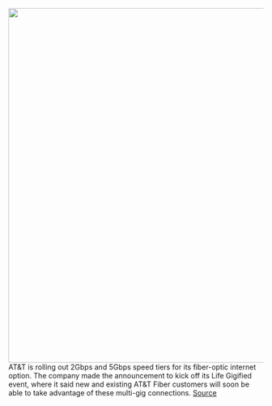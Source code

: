 <img src='https://cdn.vox-cdn.com/thumbor/QUQO9aJlDNaYIEDBxaIIQBbh5lo=/0x0:2040x1360/1200x800/filters:focal(857x517:1183x843)/cdn.vox-cdn.com/uploads/chorus_image/image/70426120/acastro_180322_1777_0001.0.jpg' width='700px' /><br/>
AT&T is rolling out 2Gbps and 5Gbps speed tiers for its fiber-optic internet option. The company made the announcement to kick off its Life Gigified event, where it said new and existing AT&T Fiber customers will soon be able to take advantage of these multi-gig connections.
<a href='https://www.theverge.com/2022/1/24/22898876/att-fiber-multi-gig-connections-speeds'> Source <a/>